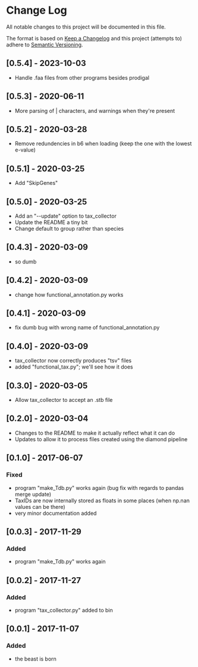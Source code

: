 # Change Log
All notable changes to this project will be documented in this file.

The format is based on [Keep a Changelog](http://keepachangelog.com/)
and this project (attempts to) adhere to [Semantic Versioning](http://semver.org/).

## [0.5.4] - 2023-10-03
- Handle .faa files from other programs besides prodigal

## [0.5.3] - 2020-06-11
- More parsing of | characters, and warnings when they're present

## [0.5.2] - 2020-03-28
- Remove redundencies in b6 when loading (keep the one with the lowest e-value)

## [0.5.1] - 2020-03-25
- Add "SkipGenes"

## [0.5.0] - 2020-03-25
- Add an "--update" option to tax_collector
- Update the README a tiny bit
- Change default to group rather than species

## [0.4.3] - 2020-03-09
- so dumb

## [0.4.2] - 2020-03-09
- change how functional_annotation.py works

## [0.4.1] - 2020-03-09
- fix dumb bug with wrong name of functional_annotation.py

## [0.4.0] - 2020-03-09
- tax_collector now correctly produces "tsv" files
- added "functional_tax.py"; we'll see how it does

## [0.3.0] - 2020-03-05
- Allow tax_collector to accept an .stb file

## [0.2.0] - 2020-03-04
- Changes to the README to make it actually reflect what it can do
- Updates to allow it to process files created using the diamond pipeline

## [0.1.0] - 2017-06-07
### Fixed
- program "make_Tdb.py" works again (bug fix with regards to pandas merge update)
- TaxIDs are now internally stored as floats in some places (when np.nan values can be there)
- very minor documentation added

## [0.0.3] - 2017-11-29
### Added
- program "make_Tdb.py" works again

## [0.0.2] - 2017-11-27
### Added
- program "tax_collector.py" added to bin

## [0.0.1] - 2017-11-07
### Added
- the beast is born
